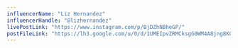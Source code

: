 ```yaml
---
influencerName: "Liz Hernandez"
influencerHandle: "@lizhernandez"
livePostLink: "https://www.instagram.com/p/BjDZhNBheGP/"
postFileLink: "https://lh3.google.com/u/0/d/1UMEIpvZRMCksgG0WM4A8jng8KGQFOsC_"
---
```

